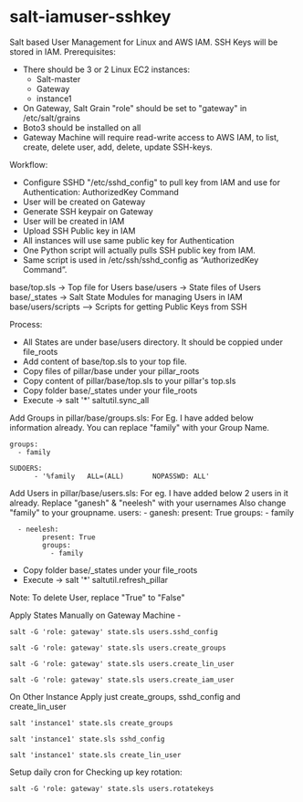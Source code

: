 # salt-iamuser-sshkey

Salt based User Management for Linux and AWS IAM.
SSH Keys will be stored in IAM.
Prerequisites:
- There should be 3 or 2  Linux EC2 instances:
  - Salt-master
  - Gateway
  - instance1
- On Gateway, Salt Grain "role" should be set to "gateway" in /etc/salt/grains
- Boto3 should be installed on all
- Gateway Machine will require read-write access to AWS IAM, to list, create, delete user, add, delete, update SSH-keys.

Workflow:
- Configure SSHD "/etc/sshd_config" to pull key from IAM and use for Authentication: AuthorizedKey Command
- User will be created on Gateway
- Generate SSH keypair on Gateway
- User will be created in IAM
- Upload SSH Public key in IAM
- All instances will use same public key for Authentication
- One Python script will actually pulls SSH public key from IAM.
- Same script is used in /etc/ssh/sshd_config as “AuthorizedKey Command”.


base/top.sls -> Top file for Users
base/users -> State files of Users
base/_states -> Salt State Modules for managing Users in IAM
base/users/scripts --> Scripts for getting Public Keys from SSH

Process:
- All States are under base/users directory. It should be coppied under file_roots
- Add content of base/top.sls to your top file.
- Copy files of pillar/base under your pillar_roots
- Copy content of pillar/base/top.sls to your pillar's top.sls
- Copy folder base/_states under your file_roots
- Execute -> salt '*' saltutil.sync_all

Add Groups in pillar/base/groups.sls:
	For Eg. I have added below information already. You can replace "family" with your Group Name.

	groups:
	  - family

	SUDOERS:
          - '%family   ALL=(ALL)       NOPASSWD: ALL'

Add Users in pillar/base/users.sls:
	For eg. I have added below 2 users in it already. Replace "ganesh" & "neelesh" with your usernames
	Also change "family" to your groupname.
	users:
  	  - ganesh:
     	    present: True
     	    groups:
       	      - family

	  - neelesh:
            present: True
            groups:
              - family


- Copy folder base/_states under your file_roots
- Execute -> salt '*' saltutil.refresh_pillar

Note: To delete User, replace "True" to "False"

Apply States Manually on Gateway Machine -

	salt -G 'role: gateway' state.sls users.sshd_config

	salt -G 'role: gateway' state.sls users.create_groups

	salt -G 'role: gateway' state.sls users.create_lin_user

	salt -G 'role: gateway' state.sls users.create_iam_user

On Other Instance Apply just create_groups, sshd_config and create_lin_user

	salt 'instance1' state.sls create_groups

	salt 'instance1' state.sls sshd_config

	salt 'instance1' state.sls create_lin_user


Setup daily cron for Checking up key rotation:

	salt -G 'role: gateway' state.sls users.rotatekeys

 
